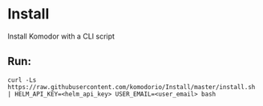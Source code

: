 # Install

Install Komodor with a CLI script

## Run:

`curl -Ls https://raw.githubusercontent.com/komodorio/Install/master/install.sh | HELM_API_KEY=<helm_api_key> USER_EMAIL=<user_email> bash`
